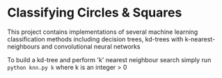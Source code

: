 # Classifying Circles & Squares

This project contains implementations of several machine learning classification methods including decision trees, kd-trees with k-nearest-neighbours and convolutional neural networks

To build a kd-tree and perform 'k' nearest neighbour search simply run ```python knn.py k``` where k is an integer > 0
